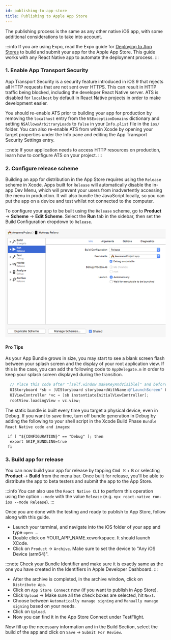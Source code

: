 ```yaml
---
id: publishing-to-app-store
title: Publishing to Apple App Store
---
```


The publishing process is the same as any other native iOS app, with some additional considerations to take into account.

:::info
If you are using Expo, read the Expo guide for [Deploying to App Stores](https://docs.expo.dev/distribution/app-stores/) to build and submit your app for the Apple App Store. This guide works with any React Native app to automate the deployment process.
:::

### 1. Enable App Transport Security

App Transport Security is a security feature introduced in iOS 9 that rejects all HTTP requests that are not sent over HTTPS. This can result in HTTP traffic being blocked, including the developer React Native server. ATS is disabled for `localhost` by default in React Native projects in order to make development easier.

You should re-enable ATS prior to building your app for production by removing the `localhost` entry from the `NSExceptionDomains` dictionary and setting `NSAllowsArbitraryLoads` to `false` in your `Info.plist` file in the `ios/` folder. You can also re-enable ATS from within Xcode by opening your target properties under the Info pane and editing the App Transport Security Settings entry.

:::note
If your application needs to access HTTP resources on production, learn how to configure ATS on your project.
:::

### 2. Configure release scheme

Building an app for distribution in the App Store requires using the `Release` scheme in Xcode. Apps built for `Release` will automatically disable the in-app Dev Menu, which will prevent your users from inadvertently accessing the menu in production. It will also bundle the JavaScript locally, so you can put the app on a device and test whilst not connected to the computer.

To configure your app to be built using the `Release` scheme, go to **Product** → **Scheme** → **Edit Scheme**. Select the **Run** tab in the sidebar, then set the Build Configuration dropdown to `Release`.

![](/docs/assets/ConfigureReleaseScheme.png)

#### Pro Tips

As your App Bundle grows in size, you may start to see a blank screen flash between your splash screen and the display of your root application view. If this is the case, you can add the following code to `AppDelegate.m` in order to keep your splash screen displayed during the transition.

```objectivec
  // Place this code after "[self.window makeKeyAndVisible]" and before "return YES;"
  UIStoryboard *sb = [UIStoryboard storyboardWithName:@"LaunchScreen" bundle:nil];
  UIViewController *vc = [sb instantiateInitialViewController];
  rootView.loadingView = vc.view;
```

The static bundle is built every time you target a physical device, even in Debug. If you want to save time, turn off bundle generation in Debug by adding the following to your shell script in the Xcode Build Phase `Bundle React Native code and images`:

```shell
 if [ "${CONFIGURATION}" == "Debug" ]; then
  export SKIP_BUNDLING=true
 fi
```

### 3. Build app for release

You can now build your app for release by tapping <kbd>Cmd ⌘</kbd> + <kbd>B</kbd> or selecting **Product** → **Build** from the menu bar. Once built for release, you'll be able to distribute the app to beta testers and submit the app to the App Store.

:::info
You can also use the `React Native CLI` to perform this operation using the option `--mode` with the value `Release` (e.g. `npx react-native run-ios --mode Release`).
:::

Once you are done with the testing and ready to publish to App Store, follow along with this guide.

- Launch your terminal, and navigate into the iOS folder of your app and type `open .`.
- Double click on YOUR_APP_NAME.xcworkspace. It should launch XCode.
- Click on `Product` → `Archive`. Make sure to set the device to "Any iOS Device (arm64)".

:::note
Check your Bundle Identifier and make sure it is exactly same as the one you have created in the Identifiers in Apple Developer Dashboard.
:::

- After the archive is completed, in the archive window, click on `Distribute App`.
- Click on `App Store Connect` now (if you want to publish in App Store).
- Click `Upload` → Make sure all the check boxes are selected, hit `Next`.
- Choose between `Automatically manage signing` and `Manually manage signing` based on your needs.
- Click on `Upload`.
- Now you can find it in the App Store Connect under TestFlight.

Now fill up the necessary information and in the Build Section, select the build of the app and click on `Save` → `Submit For Review`.
